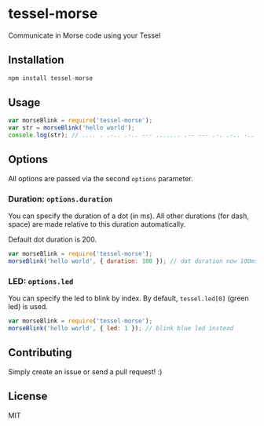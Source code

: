 # tessel-morse

Communicate in Morse code using your Tessel

## Installation

``` js
npm install tessel-morse
```

## Usage

``` js
var morseBlink = require('tessel-morse');
var str = morseBlink('hello world');
console.log(str); // .... . .-.. .-.. --- ....... .-- --- .-. .-.. -..
```

## Options

All options are passed via the second `options` parameter.

### Duration: `options.duration`

You can specify the duration of a dot (in ms). All other durations
(for dash, space) are made relative to this duration automatically.

Default dot duration is 200.

``` js
var morseBlink = require('tessel-morse');
morseBlink('hello world', { duration: 100 }); // dot duration now 100ms
```

### LED: `options.led`

You can specify the led to blink by index.
By default, `tessel.led[0]` (green led) is used.

``` js
var morseBlink = require('tessel-morse');
morseBlink('hello world', { led: 1 }); // blink blue led instead
```

## Contributing

Simply create an issue or send a pull request! :)

## License

MIT
